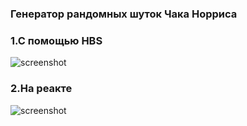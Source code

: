 ### Генератор рандомных шуток Чака Норриса

### 1.C помощью HBS
![screenshot](readme-assets/hbs.gif)
### 2.На реакте
![screenshot](readme-assets/react.gif)
